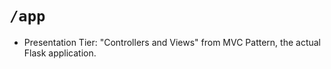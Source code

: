 # `/app`

- Presentation Tier: "Controllers and Views" from MVC Pattern, the actual Flask application.

